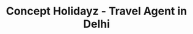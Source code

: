 ---
title: "Concept Holidayz - Travel Agent in Delhi"
url: /new-delhi/concept-holidayz-travel-agent-in-delhi/
shop: travel agency
---